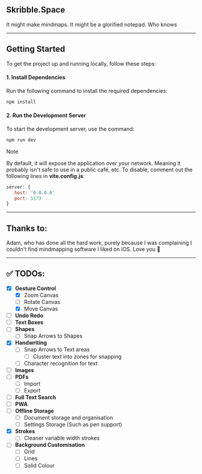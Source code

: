 ## Skribble.Space

It might make mindmaps. It might be a glorified notepad. Who knows

---

## Getting Started

To get the project up and running locally, follow these steps:

#### 1. Install Dependencies

Run the following command to install the required dependencies:

```bash
npm install
```
#### 2. Run the Development Server
To start the development server, use the command:

```bash
npm run dev
```

> [!note]    
> By default, it will expose the application over your network. Meaning it probably isn't safe to use in a public café, etc.
> To disable, comment out the following lines in **vite.config.js**:
> ```js  
> server: {
>    host: '0.0.0.0'
>    port: 5173
> }
> ```
---
## Thanks to:
Adam, who has done all the hard work, purely because I was complaining I couldn't find mindmapping software I liked on iOS. Love you 💜

---

## ✅ TODOs:

- [x] **Gesture Control**
    - [x] Zoom Canvas
    - [ ] Rotate Canvas
    - [x] Move Canvas
- [ ] **Undo Redo**
- [ ] **Text Boxes**
- [ ] **Shapes**
  - [ ] Snap Arrows to Shapes
- [x] **Handwriting**
  - [ ] Snap Arrows to Text areas
    - [ ] Cluster text into zones for snapping
  - [ ] Character recognition for text
- [ ] **Images**
- [ ] **PDFs**
  - [ ] Import
  - [ ] Export
- [ ] **Full Text Search**
- [ ] **PWA**
- [ ] **Offline Storage**
  - [ ] Document storage and organisation
  - [ ] Settings Storage (Such as pen support)
- [x] **Strokes**
  - [ ] Cleaner variable width strokes
- [ ] **Background Customisation**
  - [ ] Grid
  - [ ] Lines
  - [ ] Solid Colour
